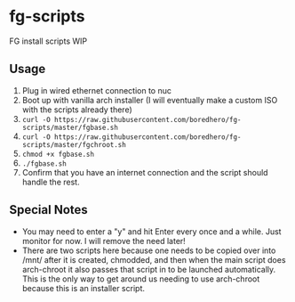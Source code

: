 # fg-scripts
FG install scripts WIP

## Usage

1. Plug in wired ethernet connection to nuc
2. Boot up with vanilla arch installer (I will eventually make a custom ISO with the scripts already there)
3. `curl -O https://raw.githubusercontent.com/boredhero/fg-scripts/master/fgbase.sh`
4. `curl -O https://raw.githubusercontent.com/boredhero/fg-scripts/master/fgchroot.sh`
5. `chmod +x fgbase.sh`
6. `./fgbase.sh`
7. Confirm that you have an internet connection and the script should handle the rest.

## Special Notes
* You may need to enter a "y" and hit Enter every once and a while. Just monitor for now. I will remove the need later!
* There are two scripts here because one needs to be copied over into /mnt/ after it is created, chmodded, and then when the main script does arch-chroot it also passes that script in to be launched automatically. This is the only way to get around us needing to use arch-chroot because this is an installer script.

